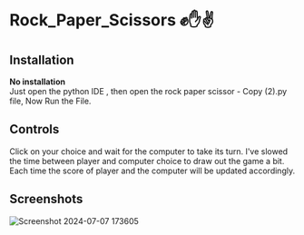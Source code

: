 # Rock_Paper_Scissors ✊✋✌️



## Installation

**No installation**   
Just open the python IDE , then open the rock paper scissor - Copy (2).py file, Now Run the File.

## Controls

Click on your choice and wait for the computer to take its turn. I've slowed the time between player and computer choice to draw out the game a bit. Each time the score of player and the computer will be updated accordingly.


## Screenshots
![Screenshot 2024-07-07 173605](https://github.com/rushithagudipudi/Rock_Paper_Scissors/assets/108623427/cb4cc1d9-a328-4804-af17-f00645ace341)
